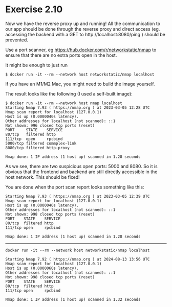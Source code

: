 # Exercise 2.10

Now we have the reverse proxy up and running! All the communication to our app should be done through the reverse proxy and direct access (eg. accessing the backend with a GET to http://localhost:8080/ping ) should be prevented.

Use a port scanner, eg https://hub.docker.com/r/networkstatic/nmap to ensure that there are no extra ports open in the host.

It might be enough to just run
```
$ docker run -it --rm --network host networkstatic/nmap localhost
```
If you have an M1/M2 Mac, you might need to build the image yourself.

The result looks like the following (I used a self-built image):
```
$ docker run -it --rm --network host nmap localhost
Starting Nmap 7.93 ( https://nmap.org ) at 2023-03-05 12:28 UTC
Nmap scan report for localhost (127.0.0.1)
Host is up (0.0000040s latency).
Other addresses for localhost (not scanned): ::1
Not shown: 996 closed tcp ports (reset)
PORT     STATE    SERVICE
80/tcp   filtered http
111/tcp  open     rpcbind
5000/tcp filtered commplex-link
8080/tcp filtered http-proxy

Nmap done: 1 IP address (1 host up) scanned in 1.28 seconds
```
As we see, there are two suspicious open ports: 5000 and 8080. So it is obvious that the frontend and backend are still directly accessible in the host network. This should be fixed!

You are done when the port scan report looks something like this:
```
Starting Nmap 7.93 ( https://nmap.org ) at 2023-03-05 12:39 UTC
Nmap scan report for localhost (127.0.0.1)
Host is up (0.0000040s latency).
Other addresses for localhost (not scanned): ::1
Not shown: 998 closed tcp ports (reset)
PORT    STATE    SERVICE
80/tcp  filtered http
111/tcp open     rpcbind

Nmap done: 1 IP address (1 host up) scanned in 1.28 seconds
```
---
```
docker run -it --rm --network host networkstatic/nmap localhost
```
```
Starting Nmap 7.92 ( https://nmap.org ) at 2024-08-13 13:56 UTC
Nmap scan report for localhost (127.0.0.1)
Host is up (0.0000060s latency).
Other addresses for localhost (not scanned): ::1
Not shown: 998 closed tcp ports (reset)
PORT    STATE    SERVICE
80/tcp  filtered http
111/tcp open     rpcbind

Nmap done: 1 IP address (1 host up) scanned in 1.32 seconds
```
